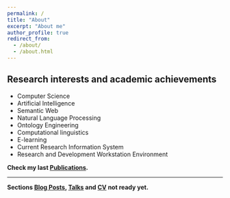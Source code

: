 ```yaml
---
permalink: /
title: "About"
excerpt: "About me"
author_profile: true
redirect_from: 
  - /about/
  - /about.html
---
```


## Research interests and academic achievements
* Computer Science
* Artificial Intelligence
* Semantic Web
* Natural Language Processing
* Ontology Engineering
* Computational linguistics
* E-learning
* Current Research Information System
* Research and Development Workstation Environment

**Check my last [Publications](https://malakhovks.github.io/year-archive/).**

------

**Sections [Blog Posts](https://malakhovks.github.io/year-archive/), [Talks](https://malakhovks.github.io/talks/) and [CV](https://malakhovks.github.io/cv/) not ready yet.**



